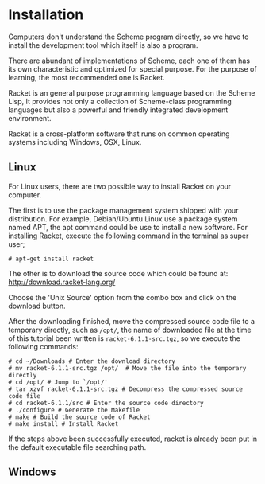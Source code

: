 Installation
============


Computers don't understand the Scheme program directly, 
so we have to install the development tool which itself is also 
a program.

There are abundant of implementations of Scheme, each one of them has
its own characteristic and optimized for special purpose. 
For the purpose of learning, the most recommended one is Racket.

Racket is an general purpose programming language based on the Scheme Lisp,
It provides not only a collection of Scheme-class programming languages
but also a powerful and friendly integrated development environment.

Racket is a cross-platform software that runs on common operating systems
including Windows, OSX, Linux.


Linux
-----

For Linux users, there are two possible way to install Racket on your
computer.

The first is to use the package management system shipped with
your distribution. For example, Debian/Ubuntu Linux use a package system
named APT, the apt command could be use to install a new software.
For installing Racket, execute the following command in the terminal as
super user;
```
# apt-get install racket
```

The other is to download the source code which could be found at:
http://download.racket-lang.org/

Choose the 'Unix Source' option from the combo box and click on the 
download button.

After the downloading finished, move the compressed source code file to 
a temporary directly, such as `/opt/`, the name of downloaded file at the
time of this tutorial been written is `racket-6.1.1-src.tgz`, so
we execute the following commands:
```
# cd ~/Downloads # Enter the download directory
# mv racket-6.1.1-src.tgz /opt/  # Move the file into the temporary directly
# cd /opt/ # Jump to `/opt/'
# tar xzvf racket-6.1.1-src.tgz # Decompress the compressed source code file
# cd racket-6.1.1/src # Enter the source code directory
# ./configure # Generate the Makefile
# make # Build the source code of Racket
# make install # Install Racket
``` 

If the steps above been successfully executed, 
racket is already been put in the default executable file searching path.


Windows
-------

